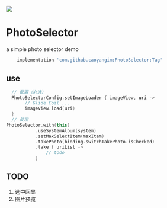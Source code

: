 [![](https://jitpack.io/v/caoyangim/PhotoSelector.svg)](https://jitpack.io/#caoyangim/PhotoSelector)

# PhotoSelector

a simple photo selector demo

``` gradle
    implementation 'com.github.caoyangim:PhotoSelector:Tag'
```

## use

``` kotlin
  // 配置（必选）
  PhotoSelectorConfig.setImageLoader { imageView, uri ->
       // Glide Coil ...
       imageView.load(uri)
  }
  // 使用
PhotoSelector.with(this)
           .useSystemAlbum(system)
           .setMaxSelectItem(maxItem)
           .takePhoto(binding.switchTakePhoto.isChecked)
           .take { uriList ->
               // todo
           }
```

## TODO

1. 选中回显
2. 图片预览
